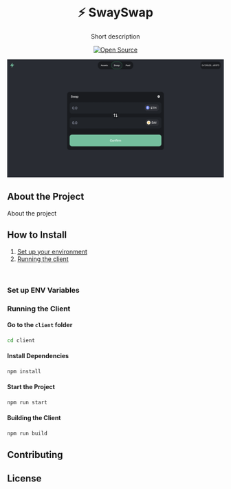 <h1 align="center">⚡️ SwaySwap</h1>

<p align="center">Short description</p>

<div align="center">
    
[![Open Source](https://badgen.net/badge/icon/Open%20Source%20?icon=github&label&color=black)](https://github.com/FuelLabs/swayswap)

![SwaySwap Interface](cover.png)
    
</div>

## About the Project

About the project

## How to Install

1. [Set up your environment](#set-up-env-variables)
2. [Running the client](#running-the-client)

<br>

### Set up ENV Variables

### Running the Client

#### Go to the `client` folder

```sh
cd client
```

#### Install Dependencies

```sh
npm install
```


#### Start the Project

```sh
npm run start
```

#### Building the Client

```sh
npm run build
```

## Contributing

## License